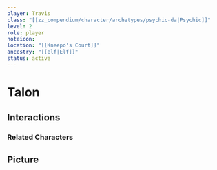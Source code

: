 ```yaml
---
player: Travis
class: "[[zz_compendium/character/archetypes/psychic-da|Psychic]]"
level: 2
role: player
noteicon: 
location: "[[Kneepo's Court]]"
ancestry: "[[elf|Elf]]"
status: active
---
```


# Talon

## Interactions


### Related Characters

## Picture
